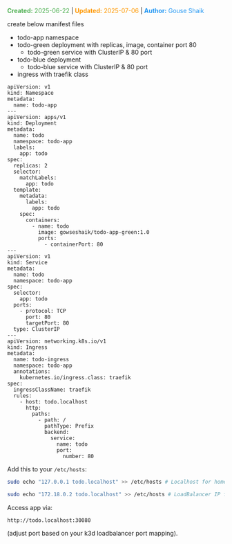 <span style="color:#4caf50;"><b>Created:</b> 2025-06-22</span> | <span style="color:#ff9800;"><b>Updated:</b> 2025-07-06</span> | <span style="color:#2196f3;"><b>Author:</b> Gouse Shaik</span>

create below manifest files
- todo-app namespace
- todo-green deployment with replicas, image, container port 80
	- todo-green service with ClusterIP & 80 port
- todo-blue deployment
	- todo-blue service with ClusterIP & 80 port
- ingress with traefik class
```
apiVersion: v1
kind: Namespace
metadata:
  name: todo-app
---
apiVersion: apps/v1
kind: Deployment
metadata:
  name: todo
  namespace: todo-app
  labels:
    app: todo
spec:
  replicas: 2
  selector:
    matchLabels:
      app: todo
  template:
    metadata:
      labels:
        app: todo
    spec:
      containers:
        - name: todo
          image: gowseshaik/todo-app-green:1.0
          ports:
            - containerPort: 80
---
apiVersion: v1
kind: Service
metadata:
  name: todo
  namespace: todo-app
spec:
  selector:
    app: todo
  ports:
    - protocol: TCP
      port: 80
      targetPort: 80
  type: ClusterIP
---
apiVersion: networking.k8s.io/v1
kind: Ingress
metadata:
  name: todo-ingress
  namespace: todo-app
  annotations:
    kubernetes.io/ingress.class: traefik
spec:
  ingressClassName: traefik
  rules:
    - host: todo.localhost
      http:
        paths:
          - path: /
            pathType: Prefix
            backend:
              service:
                name: todo
                port:
                  number: 80
```

Add this to your `/etc/hosts`:

```bash
sudo echo "127.0.0.1 todo.localhost" >> /etc/hosts # Localhost for homeLab

sudo echo "172.18.0.2 todo.localhost" >> /etc/hosts # LoadBalancer IP for Production grade setup and configurations
```

Access app via:

```
http://todo.localhost:30080
```

(adjust port based on your k3d loadbalancer port mapping).